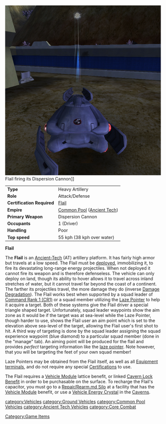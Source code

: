 ![](images/FlailPicture.jpg "fig:FlailPicture.jpg") Flail firing its Dispersion
Cannon\]\]

|                            |                                                                                       |
| -------------------------- | ------------------------------------------------------------------------------------- |
| **Type**                   | Heavy Artillery                                                                       |
| **Role**                   | Attack/Defense                                                                        |
| **Certification Required** | [Flail](<Flail_(Certification)>)                                           |
| **Empire**                 | [Common Pool](Common_Pool.md) ([Ancient Tech](Ancient_Tech.md)) |
| **Primary Weapon**         | Dispersion Cannon                                                                     |
| **Occupants**              | 1 (Driver)                                                                            |
| **Handling**               | Poor                                                                                  |
| **Top speed**              | 55 kph (38 kph over water)                                                            |

**Flail**

The **Flail** is an [Ancient-Tech](Ancient-Tech.md) (AT)
artillery platform. It has fairly high armor but travels at a low speed.
The Flail must be [deployed](deploy.md), immobilizing it, to
fire its devastating long-range energy projectiles. When not deployed it
cannot fire its weapon and is therefore defenseless. The vehicle can
only deploy on land, though its ability to hover allows it to travel
across inland stretches of water, but it cannot travel far beyond the
coast of a continent. The farther its projectiles travel, the more
damage they do (inverse [Damage
Degradation](Damage_Degradation.md)). The Flail works best when
supported by a squad leader of [Command Rank 1
(CR1)](Command_Rank.md) or a squad member utilizing the [Laze
Pointer](Laze_Pointer.md) to help it acquire a target. Both of
these systems give the Flail driver a special triangle shaped target.
Unfortunately, squad leader waypoints show the aim zone as it would be
if the target was at sea-level while the Laze Pointer, though harder to
use, shows the Flail user an aim point which is set to the elevation
above sea-level of the target, allowing the Flail user's first shot to
hit. A third way of targeting is done by the squad leader assigning the
squad experience waypoint (blue diamond) to a particular squad member
(done in the "manage" tab). An aiming point will be produced for the
flail and provides _perfect_ targeting information like the [laze
pointer](laze_pointer.md). Note however, that you will be
targeting the feet of your own squad member!

Laze Pointers may be obtained from the Flail itself, as well as all
[Equipment terminals](Equipment_terminal.md), and do not require
any special [Certifications](Certifications.md) to use.

The Flail requires a [Vehicle Module](Vehicle_Module.md) lattice
benefit, or linked [Cavern Lock Benefit](Cavern_Lock.md) in
order to be purchasable on the surface. To recharge the Flail's
capacitor, you must go to a [Repair/Rearm.md
Silo](Repair/Rearm_Silo.md) at a facility that has the [Vehicle
Module](Vehicle_Module.md) benefit, or use a [Vehicle Energy
Crystal](Vehicle_Energy_Crystal.md) in the
[Caverns](Caverns.md).

[category:Vehicles](category:Vehicles.md) [category:Ground
Vehicles](category:Ground_Vehicles.md) [category:Common Pool
Vehicles](category:Common_Pool_Vehicles.md) [category:Ancient
Tech Vehicles](category:Ancient_Tech_Vehicles.md) [category:Core
Combat](category:Core_Combat.md)

[Category:Game Items](Category:Game_Items.md)
